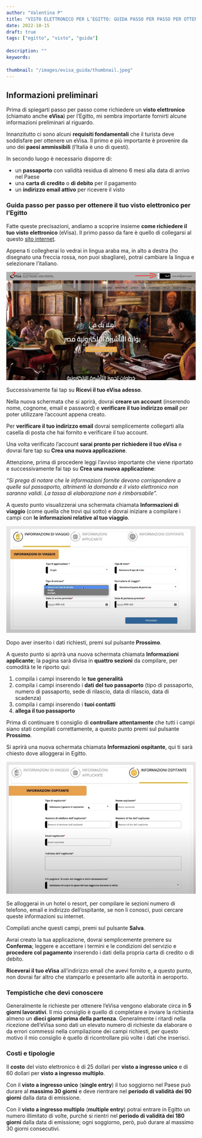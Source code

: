 ```yaml
---
author: "Valentina P"
title: "VISTO ELETTRONICO PER L’EGITTO: GUIDA PASSO PER PASSO PER OTTENERLO"
date: 2022-10-15
draft: true
tags: ["egitto", "visto", "guida"]

description: ""
keywords:

thumbnail: "/images/evisa_guida/thumbnail.jpeg"
---
```



## Informazioni preliminari

Prima di spiegarti passo per passo come richiedere un **visto elettronico** (chiamato anche **eVisa**) per l’Egitto, mi sembra importante fornirti alcune informazioni preliminari al riguardo. 

Innanzitutto ci sono alcuni **requisiti fondamentali** che il turista deve soddisfare per ottenere un eVisa.
Il primo e più importante è provenire da uno dei **paesi ammissibili** (l’Italia è uno di questi). 

In secondo luogo è necessario disporre di:
- un **passaporto** con validità residua di almeno 6 mesi alla data di arrivo nel Paese
- una **carta di credito** o **di debito** per il pagamento
- un **indirizzo email attivo** per ricevere il visto

### Guida passo per passo per ottenere il tuo visto elettronico per l’Egitto 

Fatte queste precisazioni, andiamo a scoprire insieme **come richiedere il tuo visto elettronico** (eVisa).
Il primo passo da fare è quello di collegarsi al questo [sito internet](https://www.visa2egypt.gov.eg/).

Appena ti collegherai lo vedrai in lingua araba ma, in alto a destra (ho disegnato una freccia rossa, non puoi sbagliare), potrai cambiare la lingua e selezionare l’italiano.

![schermata iniziale del portale evisa electronic](/images/evisa_guida/schermata_iniziale.jpeg)

Successivamente fai tap su **Ricevi il tuo eVisa adesso**.

Nella nuova schermata che si aprirà, dovrai **creare un account** (inserendo nome, cognome, email e password) e **verificare il tuo indirizzo email** per poter utilizzare l’account appena creato. 

Per **verificare il tuo indirizzo email** dovrai semplicemente collegarti alla casella di posta che hai fornito e verificare il tuo account.

Una volta verificato l’account **sarai pronto per richiedere il tuo eVisa** e dovrai fare tap su **Crea una nuova applicazione**.

Attenzione, prima di procedere leggi l’avviso importante che viene riportato e successivamente fai tap su **Crea una nuova applicazione**: 

*“Si prega di notare che le informazioni fornite devono corrispondere a quelle sul passaporto, altrimenti la domanda e il visto elettronico non saranno validi. La tassa di elaborazione non è rimborsabile”.*

A questo punto visualizzerai una schermata chiamata **Informazioni di viaggio** (come quella che trovi qui sotto) e dovrai iniziare a compilare i campi con **le informazioni relative al tuo viaggio**. 

![schermata informazioni di viaggio per richiesta evisa](/images/evisa_guida/Informazioni_di_viaggio.jpeg)

Dopo aver inserito i dati richiesti, premi sul pulsante **Prossimo**.

A questo punto si aprirà una nuova schermata chiamata **Informazioni applicante**; la pagina sarà divisa in **quattro sezioni** da compilare, per comodità te le riporto qui:

1. compila i campi inserendo le **tue generalità**
2. compila i campi inserendo i **dati del tuo passaporto** (tipo di passaporto, numero di passaporto, sede di rilascio, data di rilascio, data di scadenza)
3. compila i campi inserendo i **tuoi contatti** 
4. **allega il tuo passaporto**

Prima di continuare ti consiglio di **controllare attentamente** che tutti i campi siano stati compilati correttamente, a questo punto premi sul pulsante **Prossimo**.

Si aprirà una nuova schermata chiamata **Informazioni ospitante**, qui ti sarà chiesto dove alloggerai in Egitto. 

![Schermata informazioni ospitante per richiesta evisa](/images/evisa_guida/Informazioni_ospitante.jpeg)

Se alloggerai in un hotel o resort, per compilare le sezioni numero di telefono, email e indirizzo dell’ospitante, se non li conosci, puoi cercare queste informazioni su internet. 

Compilati anche questi campi, premi sul pulsante **Salva**.

Avrai creato la tua applicazione, dovrai semplicemente premere su **Conferma**; leggere e accettare i termini e le condizioni del servizio e **procedere col pagamento** inserendo i dati della propria carta di credito o di debito.

**Riceverai il tuo eVisa** all’indirizzo email che avevi fornito e, a questo punto, non dovrai far altro che stamparlo e presentarlo alle autorità in aeroporto. 

### Tempistiche che devi conoscere

Generalmente le richieste per ottenere l’eVisa vengono elaborate circa in **5 giorni lavorativi**.
Il mio consiglio è quello di completare e inviare la richiesta almeno un **dieci giorni prima della partenza**. 
Generalmente i ritardi nella ricezione dell’eVisa sono dati un elevato numero di richieste da elaborare o da errori commessi nella compilazione dei campi richiesti, per questo motivo il mio consiglio è quello di ricontrollare più volte i dati che inserisci.

### Costi e tipologie

Il **costo** del visto elettronico è di 25 dollari per **visto a ingresso unico** e di 60 dollari per **visto a ingresso multiplo**.

Con il **visto a ingresso unico** (**single entry**) il tuo soggiorno nel Paese può durare al **massimo 30 giorni** e deve rientrare nel **periodo di validità dei 90 giorni** dalla data di emissione.

Con il **visto a ingresso multiplo** (**multiple entry**) potrai entrare in Egitto un numero illimitato di volte, purché si rientri nel **periodo di validità dei 180 giorni** dalla data di emissione; ogni soggiorno, però, può durare al massimo 30 giorni consecutivi.